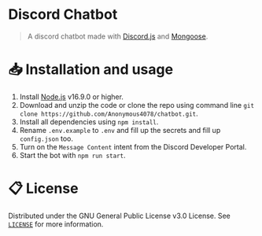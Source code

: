 # Discord Chatbot

> A discord chatbot made with [Discord.js](https://discord.js.org) and [Mongoose](https://mongoosejs.com).

# 📥 Installation and usage

1. Install [Node.js](https://nodejs.org/en) v16.9.0 or higher.
2. Download and unzip the code or clone the repo using command line `git clone https://github.com/Anonymous4078/chatbot.git`.
3. Install all dependencies using `npm install`.
4. Rename `.env.example` to `.env` and fill up the secrets and fill up `config.json` too.
5. Turn on the `Message Content` intent from the Discord Developer Portal.
6. Start the bot with `npm run start`.

# 📋 License

Distributed under the GNU General Public License v3.0 License. See [`LICENSE`](https://github.com/Anonymous4078/chatbot/blob/main/LICENSE) for more information.

